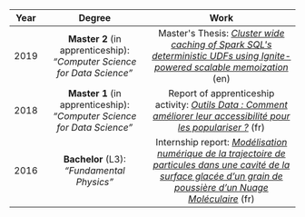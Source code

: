 <!--NOTE HEAD START-->
<link rel="icon" type="image/png" href="./imgs/favicon_db.png" />
<script src="https://cdnjs.cloudflare.com/ajax/libs/mermaid/8.0.0/mermaid.min.js"></script>
<script type="text/x-mathjax-config">MathJax.Hub.Config({tex2jax: {skipTags: ['script', 'noscript','style', 'textarea', 'pre'],inlineMath: [['$','$']]}});</script>
<script src="https://cdn.mathjax.org/mathjax/latest/MathJax.js?config=TeX-AMS-MML_HTMLorMML" type="text/javascript"></script>
<script>document.body.style.background = "#f2f2f2";</script>
<!--NOTE HEAD END-->

|Year|Degree|Work|
|:--:|:--:|:--:|
|2019|**Master 2** (in apprenticeship): _“Computer Science for Data Science”_ |Master's Thesis: [_Cluster wide caching of Spark SQL's deterministic UDFs using Ignite-powered scalable memoization_](./masterthesis.html) (en)|
|2018|**Master 1** (in apprenticeship): _“Computer Science for Data Science”_  |Report of apprenticeship activity: [_Outils Data : Comment améliorer leur accessibilité pour les populariser ?_](./M1Report/memoire_m1_enzobnl.pdf) (fr)|
|2016|**Bachelor** (L3): _“Fundamental Physics”_|Internship report: [_Modélisation numérique de la trajectoire de particules dans une cavité de la surface glacée d’un grain de poussière d’un Nuage Moléculaire_](https://github.com/EnzoBnl/Sticky/blob/master/doc/internship_report_2016_enzo_bonnal.pdf) (fr)|


<!--stackedit_data:
eyJoaXN0b3J5IjpbLTM2MDIwNjg3NCwyMDI0MTc2MTM4LDEzNT
gxMTIyNDNdfQ==
-->
